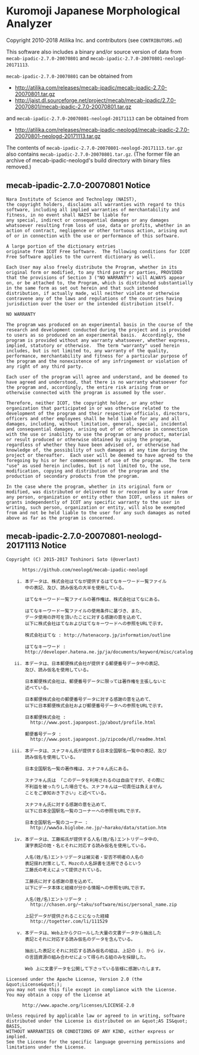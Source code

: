 # Kuromoji Japanese Morphological Analyzer

Copyright 2010-2018 Atilika Inc. and contributors (see `CONTRIBUTORS.md`)

This software also includes a binary and/or source version of data from
`mecab-ipadic-2.7.0-20070801` and `mecab-ipadic-2.7.0-20070801-neologd-20171113`.

`mecab-ipadic-2.7.0-20070801` can be obtained from

- http://atilika.com/releases/mecab-ipadic/mecab-ipadic-2.7.0-20070801.tar.gz
- http://jaist.dl.sourceforge.net/project/mecab/mecab-ipadic/2.7.0-20070801/mecab-ipadic-2.7.0-20070801.tar.gz

and `mecab-ipadic-2.7.0-20070801-neologd-20171113` can be obtained from

- http://atilika.com/releases/mecab-ipadic-neologd/mecab-ipadic-2.7.0-20070801-neologd-20171113.tar.gz

The contents of `mecab-ipadic-2.7.0-20070801-neologd-20171113.tar.gz` also
contains `mecab-ipadic-2.7.0-20070801.tar.gz`. (The former file an archive
of mecab-ipadic-neologd's build directory with binary files removed.)

## mecab-ipadic-2.7.0-20070801 Notice

    Nara Institute of Science and Technology (NAIST),
    the copyright holders, disclaims all warranties with regard to this
    software, including all implied warranties of merchantability and
    fitness, in no event shall NAIST be liable for
    any special, indirect or consequential damages or any damages
    whatsoever resulting from loss of use, data or profits, whether in an
    action of contract, negligence or other tortuous action, arising out
    of or in connection with the use or performance of this software.

    A large portion of the dictionary entries
    originate from ICOT Free Software.  The following conditions for ICOT
    Free Software applies to the current dictionary as well.

    Each User may also freely distribute the Program, whether in its
    original form or modified, to any third party or parties, PROVIDED
    that the provisions of Section 3 ("NO WARRANTY") will ALWAYS appear
    on, or be attached to, the Program, which is distributed substantially
    in the same form as set out herein and that such intended
    distribution, if actually made, will neither violate or otherwise
    contravene any of the laws and regulations of the countries having
    jurisdiction over the User or the intended distribution itself.

    NO WARRANTY

    The program was produced on an experimental basis in the course of the
    research and development conducted during the project and is provided
    to users as so produced on an experimental basis.  Accordingly, the
    program is provided without any warranty whatsoever, whether express,
    implied, statutory or otherwise.  The term "warranty" used herein
    includes, but is not limited to, any warranty of the quality,
    performance, merchantability and fitness for a particular purpose of
    the program and the nonexistence of any infringement or violation of
    any right of any third party.

    Each user of the program will agree and understand, and be deemed to
    have agreed and understood, that there is no warranty whatsoever for
    the program and, accordingly, the entire risk arising from or
    otherwise connected with the program is assumed by the user.

    Therefore, neither ICOT, the copyright holder, or any other
    organization that participated in or was otherwise related to the
    development of the program and their respective officials, directors,
    officers and other employees shall be held liable for any and all
    damages, including, without limitation, general, special, incidental
    and consequential damages, arising out of or otherwise in connection
    with the use or inability to use the program or any product, material
    or result produced or otherwise obtained by using the program,
    regardless of whether they have been advised of, or otherwise had
    knowledge of, the possibility of such damages at any time during the
    project or thereafter.  Each user will be deemed to have agreed to the
    foregoing by his or her commencement of use of the program.  The term
    "use" as used herein includes, but is not limited to, the use,
    modification, copying and distribution of the program and the
    production of secondary products from the program.

    In the case where the program, whether in its original form or
    modified, was distributed or delivered to or received by a user from
    any person, organization or entity other than ICOT, unless it makes or
    grants independently of ICOT any specific warranty to the user in
    writing, such person, organization or entity, will also be exempted
    from and not be held liable to the user for any such damages as noted
    above as far as the program is concerned.

## mecab-ipadic-2.7.0-20070801-neologd-20171113 Notice

    Copyright (C) 2015-2017 Toshinori Sato (@overlast)
    
          https://github.com/neologd/mecab-ipadic-neologd
    
        i. 本データは、株式会社はてなが提供するはてなキーワード一覧ファイル
           中の表記、及び、読み仮名の大半を使用している。
    
           はてなキーワード一覧ファイルの著作権は、株式会社はてなにある。
    
           はてなキーワード一覧ファイルの使用条件に基づき、また、
           データ使用の許可を頂いたことに対する感謝の意を込めて、
           以下に株式会社はてなおよびはてなキーワードへの参照をURLで示す。
    
           株式会社はてな : http://hatenacorp.jp/information/outline
    
           はてなキーワード :
           http://developer.hatena.ne.jp/ja/documents/keyword/misc/catalog
    
       ii. 本データは、日本郵便株式会社が提供する郵便番号データ中の表記、
           及び、読み仮名を使用している。
    
           日本郵便株式会社は、郵便番号データに限っては著作権を主張しないと
           述べている。
    
           日本郵便株式会社の郵便番号データに対する感謝の意を込めて、
           以下に日本郵便株式会社および郵便番号データへの参照をURLで示す。
    
           日本郵便株式会社 :
             http://www.post.japanpost.jp/about/profile.html
    
           郵便番号データ :
             http://www.post.japanpost.jp/zipcode/dl/readme.html
    
      iii. 本データは、スナフキん氏が提供する日本全国駅名一覧中の表記、及び
           読み仮名を使用している。
    
           日本全国駅名一覧の著作権は、スナフキん氏にある。
    
           スナフキん氏は 「このデータを利用されるのは自由ですが、その際に
           不利益を被ったりした場合でも、スナフキんは一切責任は負えません
           ことをご承知おき下さい」と述べている。
    
           スナフキん氏に対する感謝の意を込めて、
           以下に日本全国駅名一覧のコーナーへの参照をURLで示す。
    
           日本全国駅名一覧のコーナー :
             http://www5a.biglobe.ne.jp/~harako/data/station.htm
    
       iv. 本データは、工藤拓氏が提供する人名(姓/名)エントリデータ中の、
           漢字表記の姓・名とそれに対応する読み仮名を使用している。
    
           人名(姓/名)エントリデータは被災者・安否不明者の人名の
           表記揺れ対策として、Mozcの人名辞書を活用できるという
           工藤氏の考えによって提供されている。
    
           工藤氏に対する感謝の意を込めて、
           以下にデータ本体と経緯が分かる情報への参照をURLで示す。
    
           人名(姓/名)エントリデータ :
             http://chasen.org/~taku/software/misc/personal_name.zip
    
           上記データが提供されることになった経緯
             http://togetter.com/li/111529
    
        v. 本データは、Web上からクロールした大量の文書データから抽出した
           表記とそれに対応する読み仮名のデータを含んでいる。
    
           抽出した表記とそれに対応する読み仮名の組は、上記の i. から iv.
           の言語資源の組み合わせによって得られる組のみを採録した。
    
           Web 上に文書データを公開して下さっている皆様に感謝いたします。
    
    Licensed under the Apache License, Version 2.0 (the &quot;License&quot;);
    you may not use this file except in compliance with the License.
    You may obtain a copy of the License at
    
          http://www.apache.org/licenses/LICENSE-2.0
    
    Unless required by applicable law or agreed to in writing, software
    distributed under the License is distributed on an &quot;AS IS&quot; BASIS,
    WITHOUT WARRANTIES OR CONDITIONS OF ANY KIND, either express or implied.
    See the License for the specific language governing permissions and
    limitations under the License.